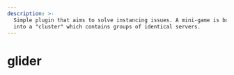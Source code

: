 ```yaml
---
description: >-
  Simple plugin that aims to solve instancing issues. A mini-game is bundled
  into a "cluster" which contains groups of identical servers.
---
```


# glider

